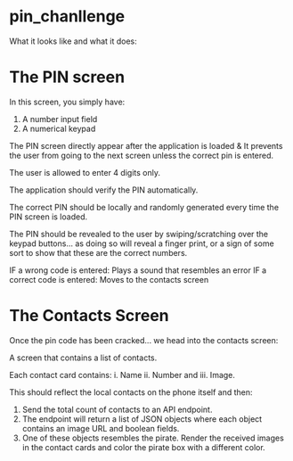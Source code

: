 # pin_chanllenge

What it looks like and what it does:

# The PIN screen
In this screen, you simply have:
1. A number input field
2. A numerical keypad

The PIN screen  directly appear after the application is loaded & It prevents the user from going to the next screen unless the correct pin is entered.

The user is allowed to enter 4 digits only.

The application should verify the PIN automatically.

The correct PIN should be locally and randomly generated every time the PIN screen is loaded.

The PIN should be revealed to the user by swiping/scratching over the keypad buttons... as doing so will reveal a finger print, or a sign of some sort to show that these are the correct numbers.

IF a wrong code is entered: Plays a sound that resembles an error
IF a correct code is entered: Moves to the contacts screen

# The Contacts Screen
Once the pin code has been cracked... we head into the contacts screen:

A screen that contains a list of contacts.

Each contact card contains: i. Name ii. Number and iii. Image.

This should reflect the local contacts on the phone itself and then:

1. Send the total count of contacts to an API endpoint.
2. The endpoint will return a list of JSON objects where each object contains an image URL and boolean fields.
3. One of these objects resembles the pirate. Render the received images in the contact cards and color the pirate box with a different color.